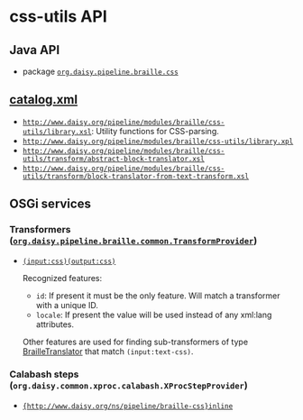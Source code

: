 # css-utils API

## Java API

- package <a href="java/org/daisy/pipeline/braille/css/" class="apidoc"><code>org.daisy.pipeline.braille.css</code></a>

## <a href="resources/META-INF/catalog.xml" class="source">catalog.xml</a>

- <a href="resources/xml/library.xsl" class="apidoc">`http://www.daisy.org/pipeline/modules/braille/css-utils/library.xsl`</a>: Utility functions for CSS-parsing.
- <a href="resources/xml/library.xpl" class="apidoc">`http://www.daisy.org/pipeline/modules/braille/css-utils/library.xpl`</a>
- <a href="resources/xml/transform/abstract-block-translator.xsl" class="apidoc">`http://www.daisy.org/pipeline/modules/braille/css-utils/transform/abstract-block-translator.xsl`</a>
- <a href="resources/xml/transform/block-translator-from-text-transform.xsl" class="apidoc">`http://www.daisy.org/pipeline/modules/braille/css-utils/transform/block-translator-from-text-transform.xsl`</a>

## OSGi services

### Transformers ([`org.daisy.pipeline.braille.common.TransformProvider`](http://daisy.github.io/pipeline/api/org/daisy/pipeline/braille/common/TransformProvider.html))

- [`(input:css)(output:css)`](java/org/daisy/pipeline/braille/css/impl/CSSBlockTransform.java)
  
  Recognized features:
  
  - `id`: If present it must be the only feature. Will match a
      transformer with a unique ID.
  - `locale`: If present the value will be used instead of any
      xml:lang attributes.
  
  Other features are used for finding sub-transformers of type
  [BrailleTranslator](http://daisy.github.io/pipeline/api/org/daisy/pipeline/braille/common/BrailleTranslator.html)
  that match `(input:text-css)`.
  
### Calabash steps (`org.daisy.common.xproc.calabash.XProcStepProvider`)

- [`{http://www.daisy.org/ns/pipeline/braille-css}inline`](java/org/daisy/pipeline/braille/css/calabash/impl/CssInlineStep.java)



<link rev="dp2:doc" href="./"/>
<link rel="rdf:type" href="http://www.daisy.org/ns/pipeline/apidoc"/>
